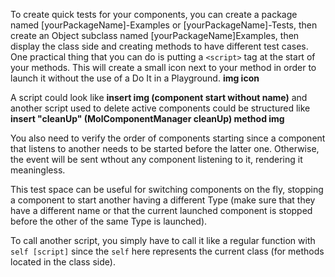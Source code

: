 To create quick tests for your components, you can create a package named [yourPackageName]-Examples or [yourPackageName]-Tests, then create an Object subclass named [yourPackageName]Examples, then display the class side and creating methods to have different test cases.
One practical thing that you can do is putting a `<script>` tag at the start of your methods. This will create a small icon next to your method in order to launch it without the use of a Do It in a Playground.
**img icon**

A script could look like
**insert img (component start without name)**
and another script used to delete active components could be structured like
**insert "cleanUp" (MolComponentManager cleanUp) method img**

You also need to verify the order of components starting since a component that listens to another needs to be started before the latter one. Otherwise, the event will be sent wthout any component listening to it, rendering it meaningless.

This test space can be useful for switching components on the fly, stopping a component to start another having a different Type (make sure that they have a different name or that the current launched component is stopped before the other of the same Type is launched).

To call another script, you simply have to call it like a regular function with `self [script]` since the `self` here represents the current class (for methods located in the class side).
